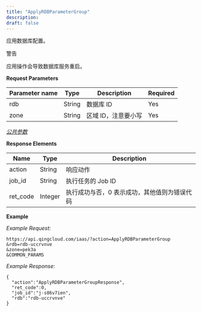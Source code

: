 ```yaml
---
title: "ApplyRDBParameterGroup"
description: 
draft: false
---
```




应用数据库配置。

警告

应用操作会导致数据库服务重启。

**Request Parameters**

| Parameter name | Type | Description | Required |
| --- | --- | --- | --- |
| rdb | String | 数据库 ID | Yes |
| zone | String | 区域 ID，注意要小写 | Yes |

[_公共参数_](../../../parameters/)

**Response Elements**

| Name | Type | Description |
| --- | --- | --- |
| action | String | 响应动作 |
| job_id | String | 执行任务的 Job ID |
| ret_code | Integer | 执行成功与否，0 表示成功，其他值则为错误代码 |

**Example**

_Example Request_:

```
https://api.qingcloud.com/iaas/?action=ApplyRDBParameterGroup
&rdb=rdb-uccrvnve
&zone=pek3a
&COMMON_PARAMS
```

_Example Response_:

```
{
  "action":"ApplyRDBParameterGroupResponse",
  "ret_code":0,
  "job_id":"j-s86v7ien",
  "rdb":"rdb-uccrvnve"
}
```
